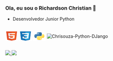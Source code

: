### Ola, eu sou o Richardson Christian 👋

- Desenvolvedor Junior Python

<div style="display: inline-block"><br>

  <img align="center" alt="Chrisouza-HTML5" height="30" width="40" src="https://raw.githubusercontent.com/devicons/devicon/master/icons/html5/html5-original.svg" />
  <img align="center" alt="Chrisouza-CSS" height="30" width="40" src="https://raw.githubusercontent.com/devicons/devicon/master/icons/css3/css3-original.svg" />
  <img align="center" alt="Chrisouza-Python" height="30" width="40" src="https://raw.githubusercontent.com/devicons/devicon/master/icons/python/python-original.svg" />
  <img align="center" alt="Chrisouza-Python-DJango" height="30" width="40" src="https://icongr.am/devicon/django-original.svg?size=128&color=currentColor" />
</div>

##

<div>
    <a href="https://www.instagram.com/richardson.csc/" target="_blank">
        <img src="https://img.shields.io/badge/-Instagram-%23E4405F?style=for-the-badge&logo=instagram&logoColor=white" />
    </a>
    <a href="mailto:rizinhof5@gmail.com">
        <img src="https://img.shields.io/badge/-Gmail-%23333?style=for-the-badge&logo=gmail&logoColor=white" />
    </a>
</div>
